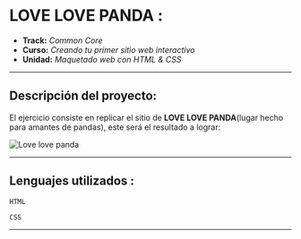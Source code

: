 # LOVE LOVE PANDA :

* **Track:** _Common Core_
* **Curso:** _Creando tu primer sitio web interactivo_
* **Unidad:** _Maquetado web con HTML & CSS_

***
## Descripción del proyecto:

El ejercicio consiste en replicar el sitio de **LOVE LOVE PANDA**(lugar hecho para amantes de pandas), este será el resultado
a lograr:

![Love love panda](https://raw.githubusercontent.com/Laboratoria/curricula-js/a5233dee21c1cb455bc0c044ad4eb0f6b906f960/04-social-network/00-rwd/05-guided-exercises/love-love-panda.png)
***
## Lenguajes utilizados :

~~~
HTML
~~~
~~~
CSS
~~~    
***
